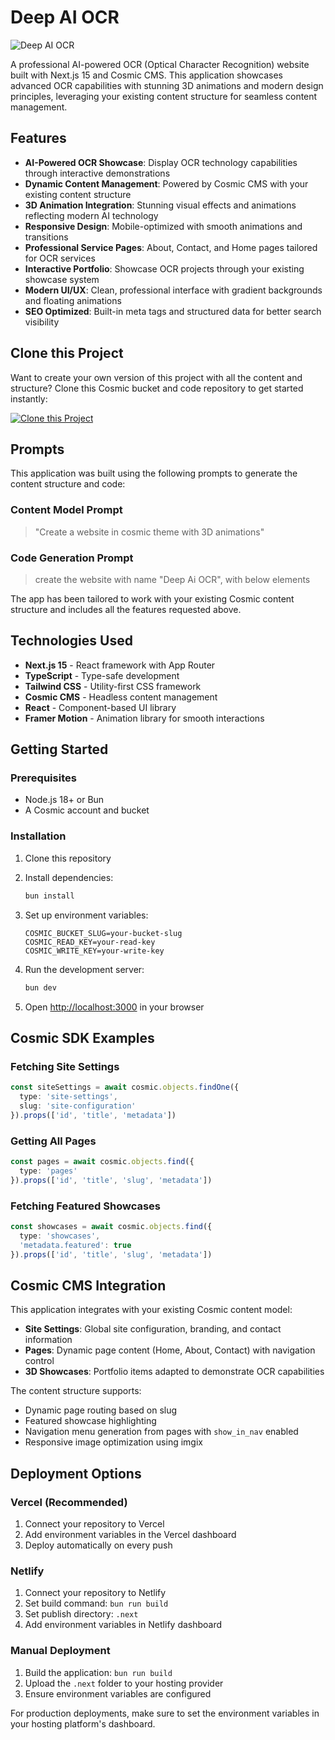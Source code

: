 # Deep AI OCR

![Deep AI OCR](https://imgix.cosmicjs.com/fc7477d0-8c7c-11f0-ab77-0917f6129119-photo-1633356122544-f134324a6cee-1757312879069.jpg?w=1200&h=300&fit=crop&auto=format,compress)

A professional AI-powered OCR (Optical Character Recognition) website built with Next.js 15 and Cosmic CMS. This application showcases advanced OCR capabilities with stunning 3D animations and modern design principles, leveraging your existing content structure for seamless content management.

## Features

- **AI-Powered OCR Showcase**: Display OCR technology capabilities through interactive demonstrations
- **Dynamic Content Management**: Powered by Cosmic CMS with your existing content structure
- **3D Animation Integration**: Stunning visual effects and animations reflecting modern AI technology  
- **Responsive Design**: Mobile-optimized with smooth animations and transitions
- **Professional Service Pages**: About, Contact, and Home pages tailored for OCR services
- **Interactive Portfolio**: Showcase OCR projects through your existing showcase system
- **Modern UI/UX**: Clean, professional interface with gradient backgrounds and floating animations
- **SEO Optimized**: Built-in meta tags and structured data for better search visibility

## Clone this Project

Want to create your own version of this project with all the content and structure? Clone this Cosmic bucket and code repository to get started instantly:

[![Clone this Project](https://img.shields.io/badge/Clone%20this%20Project-29abe2?style=for-the-badge&logo=cosmic&logoColor=white)](https://app.cosmicjs.com/projects/new?clone_bucket=68be76b6285c02bfe718e042&clone_repository=68be799d285c02bfe718e058)

## Prompts

This application was built using the following prompts to generate the content structure and code:

### Content Model Prompt

> "Create a website in cosmic theme with 3D animations"

### Code Generation Prompt

> create the website with name "Deep Ai OCR", with below elements

The app has been tailored to work with your existing Cosmic content structure and includes all the features requested above.

## Technologies Used

- **Next.js 15** - React framework with App Router
- **TypeScript** - Type-safe development
- **Tailwind CSS** - Utility-first CSS framework
- **Cosmic CMS** - Headless content management
- **React** - Component-based UI library
- **Framer Motion** - Animation library for smooth interactions

## Getting Started

### Prerequisites

- Node.js 18+ or Bun
- A Cosmic account and bucket

### Installation

1. Clone this repository
2. Install dependencies:
   ```bash
   bun install
   ```

3. Set up environment variables:
   ```env
   COSMIC_BUCKET_SLUG=your-bucket-slug
   COSMIC_READ_KEY=your-read-key
   COSMIC_WRITE_KEY=your-write-key
   ```

4. Run the development server:
   ```bash
   bun dev
   ```

5. Open [http://localhost:3000](http://localhost:3000) in your browser

## Cosmic SDK Examples

### Fetching Site Settings
```typescript
const siteSettings = await cosmic.objects.findOne({
  type: 'site-settings',
  slug: 'site-configuration'
}).props(['id', 'title', 'metadata'])
```

### Getting All Pages
```typescript
const pages = await cosmic.objects.find({
  type: 'pages'
}).props(['id', 'title', 'slug', 'metadata'])
```

### Fetching Featured Showcases
```typescript
const showcases = await cosmic.objects.find({
  type: 'showcases',
  'metadata.featured': true
}).props(['id', 'title', 'slug', 'metadata'])
```

## Cosmic CMS Integration

This application integrates with your existing Cosmic content model:

- **Site Settings**: Global site configuration, branding, and contact information
- **Pages**: Dynamic page content (Home, About, Contact) with navigation control
- **3D Showcases**: Portfolio items adapted to demonstrate OCR capabilities

The content structure supports:
- Dynamic page routing based on slug
- Featured showcase highlighting
- Navigation menu generation from pages with `show_in_nav` enabled
- Responsive image optimization using imgix

## Deployment Options

### Vercel (Recommended)
1. Connect your repository to Vercel
2. Add environment variables in the Vercel dashboard
3. Deploy automatically on every push

### Netlify
1. Connect your repository to Netlify
2. Set build command: `bun run build`
3. Set publish directory: `.next`
4. Add environment variables in Netlify dashboard

### Manual Deployment
1. Build the application: `bun run build`
2. Upload the `.next` folder to your hosting provider
3. Ensure environment variables are configured

For production deployments, make sure to set the environment variables in your hosting platform's dashboard.

<!-- README_END -->